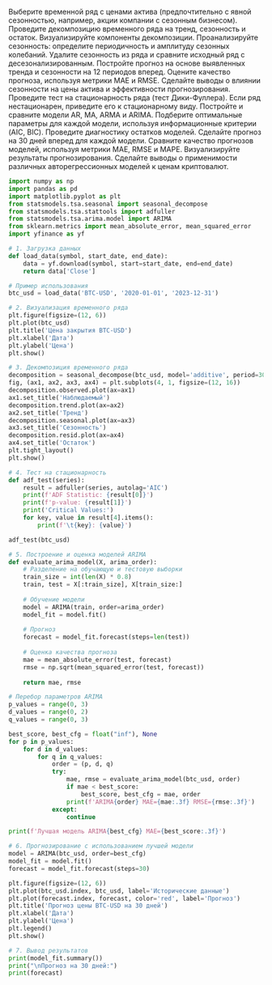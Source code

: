 Выберите временной ряд с ценами актива (предпочтительно с явной сезонностью, например, акции компании с сезонным бизнесом).
Проведите декомпозицию временного ряда на тренд, сезонность и остаток.
Визуализируйте компоненты декомпозиции.
Проанализируйте сезонность: определите периодичность и амплитуду сезонных колебаний.
Удалите сезонность из ряда и сравните исходный ряд с десезонализированным.
Постройте прогноз на основе выявленных тренда и сезонности на 12 периодов вперед.
Оцените качество прогноза, используя метрики MAE и RMSE.
Сделайте выводы о влиянии сезонности на цены актива и эффективности прогнозирования.
Проведите тест на стационарность ряда (тест Дики-Фуллера).
Если ряд нестационарен, приведите его к стационарному виду.
Постройте и сравните модели AR, MA, ARMA и ARIMA.
Подберите оптимальные параметры для каждой модели, используя информационные критерии (AIC, BIC).
Проведите диагностику остатков моделей.
Сделайте прогноз на 30 дней вперед для каждой модели.
Сравните качество прогнозов моделей, используя метрики MAE, RMSE и MAPE.
Визуализируйте результаты прогнозирования.
Сделайте выводы о применимости различных авторегрессионных моделей к ценам криптовалют.

```python
import numpy as np
import pandas as pd
import matplotlib.pyplot as plt
from statsmodels.tsa.seasonal import seasonal_decompose
from statsmodels.tsa.stattools import adfuller
from statsmodels.tsa.arima.model import ARIMA
from sklearn.metrics import mean_absolute_error, mean_squared_error
import yfinance as yf

# 1. Загрузка данных
def load_data(symbol, start_date, end_date):
    data = yf.download(symbol, start=start_date, end=end_date)
    return data['Close']

# Пример использования
btc_usd = load_data('BTC-USD', '2020-01-01', '2023-12-31')

# 2. Визуализация временного ряда
plt.figure(figsize=(12, 6))
plt.plot(btc_usd)
plt.title('Цена закрытия BTC-USD')
plt.xlabel('Дата')
plt.ylabel('Цена')
plt.show()

# 3. Декомпозиция временного ряда
decomposition = seasonal_decompose(btc_usd, model='additive', period=30)
fig, (ax1, ax2, ax3, ax4) = plt.subplots(4, 1, figsize=(12, 16))
decomposition.observed.plot(ax=ax1)
ax1.set_title('Наблюдаемый')
decomposition.trend.plot(ax=ax2)
ax2.set_title('Тренд')
decomposition.seasonal.plot(ax=ax3)
ax3.set_title('Сезонность')
decomposition.resid.plot(ax=ax4)
ax4.set_title('Остаток')
plt.tight_layout()
plt.show()

# 4. Тест на стационарность
def adf_test(series):
    result = adfuller(series, autolag='AIC')
    print(f'ADF Statistic: {result[0]}')
    print(f'p-value: {result[1]}')
    print('Critical Values:')
    for key, value in result[4].items():
        print(f'\t{key}: {value}')

adf_test(btc_usd)

# 5. Построение и оценка моделей ARIMA
def evaluate_arima_model(X, arima_order):
    # Разделение на обучающую и тестовую выборки
    train_size = int(len(X) * 0.8)
    train, test = X[:train_size], X[train_size:]
    
    # Обучение модели
    model = ARIMA(train, order=arima_order)
    model_fit = model.fit()
    
    # Прогноз
    forecast = model_fit.forecast(steps=len(test))
    
    # Оценка качества прогноза
    mae = mean_absolute_error(test, forecast)
    rmse = np.sqrt(mean_squared_error(test, forecast))
    
    return mae, rmse

# Перебор параметров ARIMA
p_values = range(0, 3)
d_values = range(0, 2)
q_values = range(0, 3)

best_score, best_cfg = float("inf"), None
for p in p_values:
    for d in d_values:
        for q in q_values:
            order = (p, d, q)
            try:
                mae, rmse = evaluate_arima_model(btc_usd, order)
                if mae < best_score:
                    best_score, best_cfg = mae, order
                print(f'ARIMA{order} MAE={mae:.3f} RMSE={rmse:.3f}')
            except:
                continue

print(f'Лучшая модель ARIMA{best_cfg} MAE={best_score:.3f}')

# 6. Прогнозирование с использованием лучшей модели
model = ARIMA(btc_usd, order=best_cfg)
model_fit = model.fit()
forecast = model_fit.forecast(steps=30)

plt.figure(figsize=(12, 6))
plt.plot(btc_usd.index, btc_usd, label='Исторические данные')
plt.plot(forecast.index, forecast, color='red', label='Прогноз')
plt.title('Прогноз цены BTC-USD на 30 дней')
plt.xlabel('Дата')
plt.ylabel('Цена')
plt.legend()
plt.show()

# 7. Вывод результатов
print(model_fit.summary())
print("\nПрогноз на 30 дней:")
print(forecast)
```

